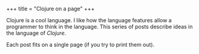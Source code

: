 +++
title = "Clojure on a page"
+++

Clojure is a cool language. I like how the language features allow
a programmer to think in the language.  This series of posts describe
ideas in the language of _Clojure_.

Each post fits on a single page (if you try to print them out).
